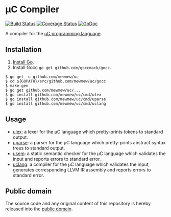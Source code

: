 # µC Compiler

[![Build Status](https://travis-ci.org/mewmew/uc.svg?branch=dev)](https://travis-ci.org/mewmew/uc)
[![Coverage Status](https://coveralls.io/repos/github/mewmew/uc/badge.svg?branch=dev)](https://coveralls.io/github/mewmew/uc?branch=dev)
[![GoDoc](https://godoc.org/github.com/mewmew/uc?status.svg)](https://godoc.org/github.com/mewmew/uc)

A compiler for the [µC programming language](https://www.it.uu.se/katalog/aleji304/CompilersProject/uc.html).

## Installation

1. [Install Go](https://golang.org/doc/install).
2. Install Gocc `go get github.com/goccmack/gocc`.

```
$ go get -u github.com/mewmew/uc
$ cd ${GOPATH}/src/github.com/mewmew/uc/gocc
$ make gen
$ go get github.com/mewmew/uc/...
$ go install github.com/mewmew/uc/cmd/ulex
$ go install github.com/mewmew/uc/cmd/uparse
$ go install github.com/mewmew/uc/cmd/uclang
```

## Usage

* [ulex](https://godoc.org/github.com/mewmew/uc/cmd/ulex): a lexer for the µC language which pretty-prints tokens to standard output.
* [uparse](https://godoc.org/github.com/mewmew/uc/cmd/uparse): a parser for the µC language which pretty-prints abstract syntax trees to standard output.
* [usem](https://godoc.org/github.com/mewmew/uc/cmd/usem): a static semantic checker for the µC language which validates the input and reports errors to standard error.
* [uclang](https://godoc.org/github.com/mewmew/uc/cmd/uclang): a compiler for the µC language which validates the input, generates corresponding LLVM IR assembly and reports errors to standard error.

## Public domain

The source code and any original content of this repository is hereby released into the [public domain].

[public domain]: https://creativecommons.org/publicdomain/zero/1.0/
